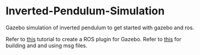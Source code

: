 # Inverted-Pendulum-Simulation
Gazebo simulation of inverted pendulum to get started with gazebo and ros.

Refer to [this](http://gazebosim.org/tutorials?tut=ros_plugins) tutorial to create a ROS plugin for Gazebo. 
Refer to [this](http://wiki.ros.org/msg) for building and and using msg files.
